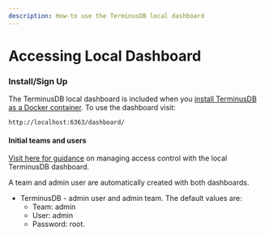 ```yaml
---
description: How-to use the TerminusDB local dashboard
---
```


# Accessing Local Dashboard

### Install/Sign Up&#x20;

The TerminusDB local dashboard is included when you [install TerminusDB as a Docker container](../../../terminusdb/install/install-as-docker-container.md). To use the dashboard visit:

```
http://localhost:6363/dashboard/
```

#### Initial teams and users&#x20;

[Visit here for guidance](manage-access-control.md) on managing access control with the local TerminusDB dashboard.&#x20;

A team and admin user are automatically created with both dashboards.

* TerminusDB - admin user and admin team. The default values are:&#x20;
  * Team: admin
  * User: admin
  * Password: root.
